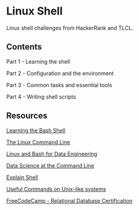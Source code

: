 # Linux Shell

Linux shell challenges from HackerRank and TLCL.

## Contents

Part 1 - Learning the shell

Part 2 - Configuration and the environment

Part 3 - Common tasks and essential tools

Part 4 - Writing shell scripts

## Resources

[Learning the Bash Shell](https://www.oreilly.com/library/view/learning-the-bash/0596009658/)

[The Linux Command Line](http://linuxcommand.org/tlcl.php)

[Linux and Bash for Data Engineering](https://www.coursera.org/learn/linux-and-bash-for-data-engineering-duke)

[Data Science at the Command Line](https://datascienceatthecommandline.com/2e/)

[Explain Shell](https://explainshell.com/)

[Useful Commands on Unix-like systems](https://www.oliverelliott.org/article/computing/ref_unix/)

[FreeCodeCamp - Relational Database Certification](https://www.freecodecamp.org/learn/relational-database/)
